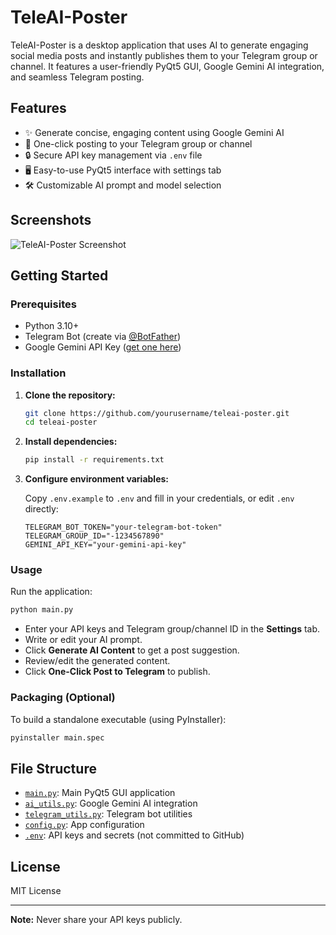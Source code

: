 # TeleAI-Poster

TeleAI-Poster is a desktop application that uses AI to generate engaging social media posts and instantly publishes them to your Telegram group or channel. It features a user-friendly PyQt5 GUI, Google Gemini AI integration, and seamless Telegram posting.

## Features

- ✨ Generate concise, engaging content using Google Gemini AI
- 🚀 One-click posting to your Telegram group or channel
- 🔒 Secure API key management via `.env` file
- 🖥️ Easy-to-use PyQt5 interface with settings tab
- 🛠️ Customizable AI prompt and model selection

## Screenshots

![TeleAI-Poster Screenshot](screenshot.png) <!-- Add your screenshot here if available -->

## Getting Started

### Prerequisites

- Python 3.10+
- Telegram Bot (create via [@BotFather](https://t.me/BotFather))
- Google Gemini API Key ([get one here](https://aistudio.google.com/app/apikey))

### Installation

1. **Clone the repository:**
   ```sh
   git clone https://github.com/yourusername/teleai-poster.git
   cd teleai-poster
   ```

2. **Install dependencies:**
   ```sh
   pip install -r requirements.txt
   ```

3. **Configure environment variables:**

   Copy `.env.example` to `.env` and fill in your credentials, or edit `.env` directly:
   ```env
   TELEGRAM_BOT_TOKEN="your-telegram-bot-token"
   TELEGRAM_GROUP_ID="-1234567890"
   GEMINI_API_KEY="your-gemini-api-key"
   ```

### Usage

Run the application:

```sh
python main.py
```

- Enter your API keys and Telegram group/channel ID in the **Settings** tab.
- Write or edit your AI prompt.
- Click **Generate AI Content** to get a post suggestion.
- Review/edit the generated content.
- Click **One-Click Post to Telegram** to publish.

### Packaging (Optional)

To build a standalone executable (using PyInstaller):

```sh
pyinstaller main.spec
```

## File Structure

- [`main.py`](main.py): Main PyQt5 GUI application
- [`ai_utils.py`](ai_utils.py): Google Gemini AI integration
- [`telegram_utils.py`](telegram_utils.py): Telegram bot utilities
- [`config.py`](config.py): App configuration
- [`.env`](.env): API keys and secrets (not committed to GitHub)

## License

MIT License

---

**Note:** Never share your API keys publicly.
